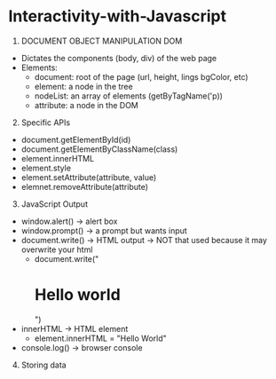 # Interactivity-with-Javascript

1. DOCUMENT OBJECT MANIPULATION DOM
- Dictates the components (body, div) of the web page
- Elements:
    - document: root of the page (url, height, lings bgColor, etc)
    - element: a node in the tree
    - nodeList: an array of elements (getByTagName('p))
    - attribute: a node in the DOM


2. Specific APIs
- document.getElementById(id)
- document.getElementByClassName(class)
- element.innerHTML
- element.style
- element.setAttribute(attribute, value)
- elemnet.removeAttribute(attribute)


3. JavaScript Output 
- window.alert() -> alert box
- window.prompt() -> a prompt but wants input
- document.write() -> HTML output -> NOT that used because it may overwrite your html
    - document.write("<h1> Hello world </h1>")
- innerHTML -> HTML element
    - element.innerHTML = "Hello World"
- console.log() -> browser console


4. Storing data 


